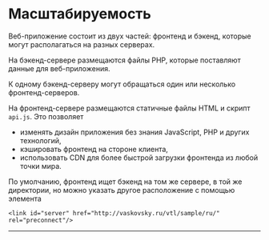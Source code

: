 # Масштабируемость

Веб-приложение состоит из двух частей: фронтенд и бэкенд,
которые могут располагаться на разных серверах.

На бэкенд-сервере размещаются файлы PHP,
которые поставляют данные для веб-приложения.

К одному бэкенд-серверу могут обращаться один или несколько фронтенд-серверов.

На фронтенд-сервере размещаются статичные файлы HTML и скрипт `api.js`.
Это позволяет
* изменять дизайн приложения без знания JavaScript, PHP и других технологий,
* кэшировать фронтенд на стороне клиента,
* использовать CDN для более быстрой загрузки фронтенда из любой точки мира.

По умолчанию, фронтенд ищет бэкенд на том же сервере, в той же директории,
но можно указать другое расположение с помощью элемента

```
<link id="server" href="http://vaskovsky.ru/vtl/sample/ru/" rel="preconnect"/>
```
________________________________________________________________________________
